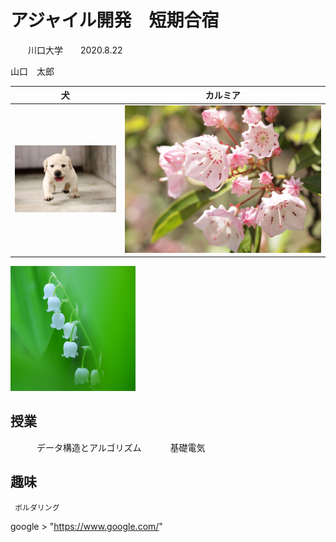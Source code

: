# アジャイル開発　短期合宿
　　川口大学　　2020.8.22

山口　太郎　

|犬|カルミア|
|---|---|
|![](inu.jpg)|![](bx00-150.jpg)|

<img src="suzuran.jpg" alt="すずらん" title="すずらん" width="200" height="200" />

## 授業
　　　データ構造とアルゴリズム
　　　基礎電気
    
## 趣味
     ボルダリング 
     
google > "https://www.google.com/"     
     
